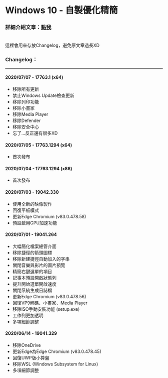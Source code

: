 # Windows 10 - 自製優化精簡

### 詳細介紹文章：[點我](https://home.gamer.com.tw/creationDetail.php?sn=4769475) <br><br>

這裡會用來存放Changelog，避免原文章過長XD

### Changelog：
----

#### 2020/07/07 - 17763.1 (x64)
 - 移除所有更新
 - 禁止Windows Update檢查更新
 - 移除列印功能
 - 移除小畫家
 - 移除Media Player
 - 移除Defender
 - 移除安全中心
 - 忘了...反正還有很多XD

#### 2020/07/05 - 17763.1294 (x64)
 - 首次發布

#### 2020/07/04 - 17763.1294 (x86)
 - 首次發布

#### 2020/07/03 - 19042.330
 - 使用全新的映像製作
 - 回復平板模式
 - 更新Edge Chromium (v83.0.478.58)
 - 預設啟用GPU加速功能

#### 2020/07/01 - 19041.264
 - 大幅簡化檔案總管介面
 - 移除捷徑的箭頭圖標
 - 移除新建捷徑自動加入的字串
 - 關閉音樂與影片的圖片預覽
 - 精簡右鍵選單的項目
 - 記事本預設開啟狀態列
 - 提升開始選單開啟速度
 - 關閉系統生成日誌檔
 - 更新Edge Chromium (v83.0.478.56)
 - 回復VP9解碼、小畫家、Media Player
 - 移除ISO手動安裝功能 (setup.exe)
 - 工作列更加透明
 - 多項細節調整

#### 2020/06/14 - 19041.329
 - 移除OneDrive
 - 更新Edge為Edge Chromium (v83.0.478.45)
 - 回復UWP版小算盤
 - 移除WSL (Windows Subsystem for Linux)
 - 多項細節調整
